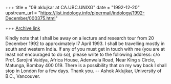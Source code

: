 +++
title = "09 aklujkar at CA.UBC.UNIXG"
date = "1992-12-20"
upstream_url = "https://list.indology.info/pipermail/indology/1992-December/000375.html"

+++
[Archive link](https://list.indology.info/pipermail/indology/1992-December/000375.html)


Kindly note that I shall be away on a lecture and research tour from 20
December 1992 to approximately l7 April 1993.  I shall be travelling mostly
in south and western India.  If any of you must get in touch with me (you
are at least not encouraged to do so), please write to the following
address: c/o Prof. Sarojini Vaidya, Africa House, Adenwala Road, Near
King s Circle, Matunga, Bombay 400 019.  There is a possibility that on my
way back I shall stop in London for a few days.  Thank you. -- Ashok
Aklujkar, University of B.C., Vancouver.





